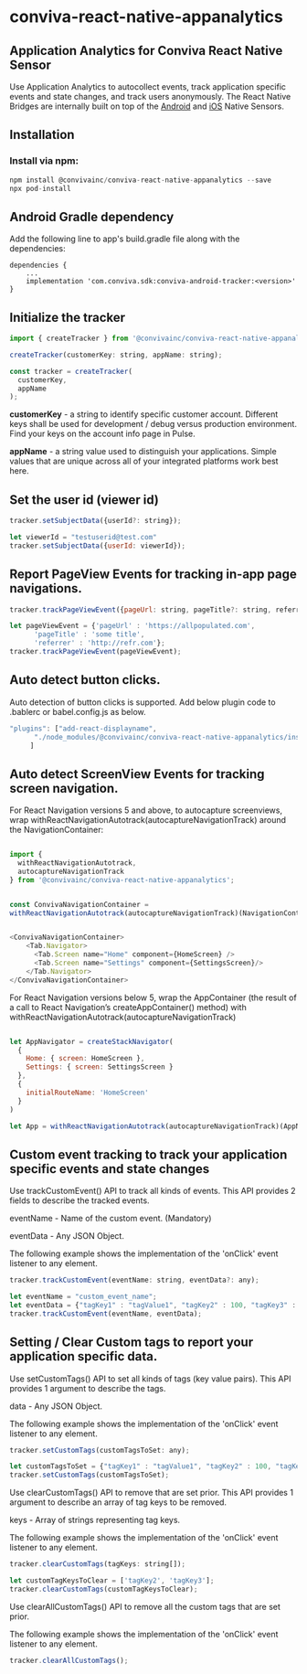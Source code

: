 # conviva-react-native-appanalytics
## Application Analytics for Conviva React Native Sensor
Use Application Analytics to autocollect events, track application specific events and state changes, and track users anonymously. The React Native Bridges are internally built on top of the [Android](https://github.com/Conviva/conviva-android-appanalytics) and [iOS](https://github.com/Conviva/conviva-ios-appanalytics) Native Sensors.

## Installation

### Install via npm:
```js
npm install @convivainc/conviva-react-native-appanalytics --save
npx pod-install
```

## Android Gradle dependency
Add the following line to app's build.gradle file along with the dependencies:
```
dependencies {
    ...
    implementation 'com.conviva.sdk:conviva-android-tracker:<version>'
}
```

## Initialize the tracker
```js
import { createTracker } from '@convivainc/conviva-react-native-appanalytics';

createTracker(customerKey: string, appName: string);

const tracker = createTracker(
  customerKey,
  appName
);
```
<strong>customerKey</strong> - a string to identify specific customer account. Different keys shall be used for development / debug versus production environment. Find your keys on the account info page in Pulse.

<strong>appName</strong> - a string value used to distinguish your applications. Simple values that are unique across all of your integrated platforms work best here.


## Set the user id (viewer id)
```js
tracker.setSubjectData({userId?: string});

let viewerId = "testuserid@test.com"
tracker.setSubjectData({userId: viewerId});
```

## Report PageView Events for tracking in-app page navigations.
```js
tracker.trackPageViewEvent({pageUrl: string, pageTitle?: string, referrer?: string});

let pageViewEvent = {'pageUrl' : 'https://allpopulated.com',
      'pageTitle' : 'some title',
      'referrer' : 'http://refr.com'};
tracker.trackPageViewEvent(pageViewEvent);
```

## Auto detect button clicks.
Auto detection of button clicks is supported. Add below plugin code to .bablerc or babel.config.js as below.
```js
"plugins": ["add-react-displayname",
      "./node_modules/@convivainc/conviva-react-native-appanalytics/instrumentation/index.js"
     ]

```

## Auto detect ScreenView Events for tracking screen navigation.
For React Navigation versions 5 and above, to autocapture screenviews, wrap withReactNavigationAutotrack(autocaptureNavigationTrack) around the NavigationContainer:

```js

import {
  withReactNavigationAutotrack,
  autocaptureNavigationTrack
} from '@convivainc/conviva-react-native-appanalytics';


const ConvivaNavigationContainer = 
withReactNavigationAutotrack(autocaptureNavigationTrack)(NavigationContainer);


<ConvivaNavigationContainer>
    <Tab.Navigator>
      <Tab.Screen name="Home" component={HomeScreen} />
      <Tab.Screen name="Settings" component={SettingsScreen}/> 
    </Tab.Navigator>
</ConvivaNavigationContainer>
```

For React Navigation versions below 5, wrap the AppContainer (the result of a call to React Navigation’s createAppContainer() method) with withReactNavigationAutotrack(autocaptureNavigationTrack)
```js

let AppNavigator = createStackNavigator(
  {
    Home: { screen: HomeScreen },
    Settings: { screen: SettingsScreen }
  },
  {
    initialRouteName: 'HomeScreen'
  }
)

let App = withReactNavigationAutotrack(autocaptureNavigationTrack)(AppNavigator);

```


## Custom event tracking to track your application specific events and state changes
Use trackCustomEvent() API to track all kinds of events. This API provides 2 fields to describe the tracked events.

eventName - Name of the custom event. (Mandatory)

eventData - Any JSON Object.

The following example shows the implementation of the 'onClick' event listener to any element.
```js
tracker.trackCustomEvent(eventName: string, eventData?: any);

let eventName = "custom_event_name";
let eventData = {"tagKey1" : "tagValue1", "tagKey2" : 100, "tagKey3" : true};
tracker.trackCustomEvent(eventName, eventData);
```

## Setting / Clear Custom tags to report your application specific data.
Use setCustomTags() API to set all kinds of tags (key value pairs). This API provides 1 argument to describe the tags.

data - Any JSON Object.

The following example shows the implementation of the 'onClick' event listener to any element.

```js
tracker.setCustomTags(customTagsToSet: any);

let customTagsToSet = {"tagKey1" : "tagValue1", "tagKey2" : 100, "tagKey3" : true};
tracker.setCustomTags(customTagsToSet);
```

Use clearCustomTags() API to remove that are set prior. This API provides 1 argument to describe an array of tag keys to be removed.

keys - Array of strings representing tag keys.

The following example shows the implementation of the 'onClick' event listener to any element.
```js
tracker.clearCustomTags(tagKeys: string[]);

let customTagKeysToClear = ['tagKey2', 'tagKey3'];
tracker.clearCustomTags(customTagKeysToClear);
```

Use clearAllCustomTags() API to remove all the custom tags that are set prior.

The following example shows the implementation of the 'onClick' event listener to any element.
```js
tracker.clearAllCustomTags();
```
